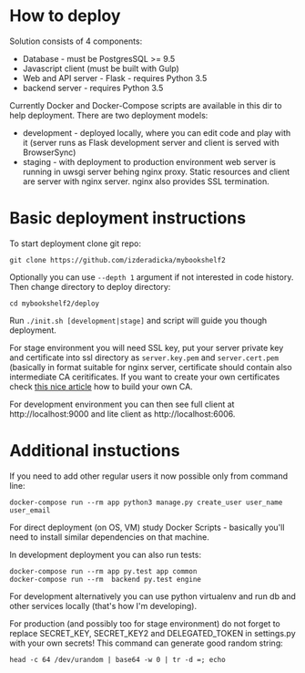 How to deploy
=============

Solution consists of 4 components:
- Database - must be PostgresSQL >= 9.5
- Javascript client (must be built with Gulp)
- Web and API server -  Flask - requires Python 3.5
- backend server - requires Python 3.5

Currently Docker and Docker-Compose scripts are available in this dir to help deployment.
There are two deployment models:
- development - deployed locally, where you can edit code and play with it (server runs as Flask development server and client is served with BrowserSync)
- staging - with deployment to production environment web server is running in uwsgi server behing nginx proxy. Static resources and client are server with nginx server. nginx also provides SSL termination.

Basic deployment instructions
=============================

To start deployment clone git repo:
```shell
git clone https://github.com/izderadicka/mybookshelf2
```
Optionally you can use `--depth 1` argument if not interested in code history.
Then change directory to deploy directory:
```
cd mybookshelf2/deploy
```
Run `./init.sh [development|stage]` and script will guide you though deployment.

For stage environment you will need SSL key, put your server private key and certificate into ssl directory as `server.key.pem` and `server.cert.pem` (basically in format suitable for nginx server, certificate should contain also intermediate CA ceritificates. If you want to create your own certificates check [this nice article](https://jamielinux.com/docs/openssl-certificate-authority/index.html) how to build your own CA.

For development environment you can then see full client at http://localhost:9000 and lite client as http://localhost:6006.


Additional instuctions
======================

If you need to  add other regular users it now possible only from command line:
```shell
docker-compose run --rm app python3 manage.py create_user user_name user_email
```

For direct deployment (on OS, VM) study Docker Scripts - basically you'll need to install similar dependencies on that machine.


In development deployment you can also run tests:
```
docker-compose run --rm app py.test app common
docker-compose run --rm  backend py.test engine
```
 
 For development alternatively  you can use python virtualenv and run db and other services locally (that's how I'm developing).
 
 For production (and possibly too for stage environment) do not forget to replace SECRET_KEY, SECRET_KEY2 and DELEGATED_TOKEN
 in settings.py with your own secrets!
 This command can generate good random string:
 ```
 head -c 64 /dev/urandom | base64 -w 0 | tr -d =; echo
 ```